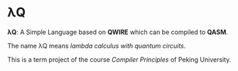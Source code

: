 # λQ

**λQ**: A Simple Language based on **QWIRE** which can be compiled to **QASM**.


The name λQ means *lambda calculus with quantum circuits*.

This is a term project of the course *Compiler Principles* of Peking University.

